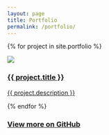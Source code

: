```yaml
---
layout: page
title: Portfolio
permalink: /portfolio/
---
```


{% for project in site.portfolio %}

<div class="project">
    <div class="thumbnail">
        <a href="{{ site.baseurl }}{{ project.url }}">
        <img class="thumbnail" src="{{ project.img }}"/>
        <span>  
            <div class="flex-container">
                <div class="flex-items">
                    <h3>{{ project.title }}</h3>
                    <p class="project-description">{{ project.description }}</p>
                </div>
            </div>
        </span>
        </a>
    </div>
</div>

{% endfor %}

<h3 class="center github-link"><a href="https://github.com/bethqiang" target="_blank">View more on GitHub</a></h3>

